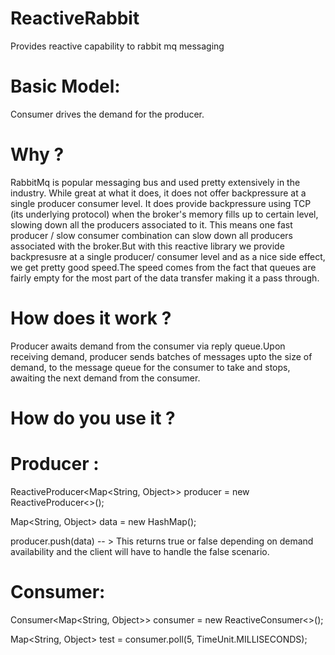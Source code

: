 # ReactiveRabbit
Provides reactive capability to rabbit mq messaging

# Basic Model: 

Consumer drives the demand for the producer.

# Why ?

RabbitMq is popular messaging bus and used pretty extensively in the industry. While great at what it does, it does not offer
backpressure at a single producer consumer level. It does provide backpressure using TCP (its underlying protocol) when the broker's memory fills up to certain level, slowing down all the producers associated to it. This means one fast producer / slow consumer combination can slow down all producers associated with the broker.But with this reactive library we provide backpresusre at a single producer/ consumer level and as a nice side effect, we get pretty good speed.The speed comes from the fact that queues are fairly empty for the most part of the data transfer making it a pass through.

# How does it work ?

Producer awaits demand from the consumer via reply queue.Upon receiving demand, producer sends batches of messages upto the size of demand, to the message queue for the consumer to take and stops, awaiting the next demand from the consumer.

# How do you use it ?

# Producer :

ReactiveProducer<Map<String, Object>> producer = new ReactiveProducer<>();

Map<String, Object> data = new HashMap();

producer.push(data) -- > This returns true or false depending on demand availability and the client will have to handle the false scenario.

# Consumer: 

Consumer<Map<String, Object>> consumer = new ReactiveConsumer<>();

Map<String, Object> test = consumer.poll(5, TimeUnit.MILLISECONDS);



